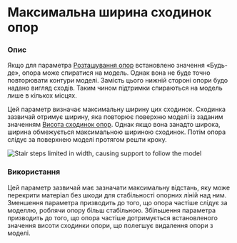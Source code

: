 Максимальна ширина сходинок опор
====

### **Опис**

Якщо для параметра [Розташування опор](../support/support_type.md) встановлено значення «Будь-де», опора може спиратися на модель. Однак вона не буде точно повторювати контури моделі. Замість цього нижній стороні опори будо надано вигляд сходів. Таким чином підтримки спираються на модель лише в кількох місцях.

Цей параметр визначає максимальну ширину цих сходинок. Сходинка зазвичай отримує ширину, яка повторює поверхню моделі із заданим значенням [Висота сходинок опор](support_bottom_stair_step_height.md). Однак якщо вона занадто широка, ширина обмежується максимальною шириною сходинок. Потім опора слідує за поверхнею моделі протягом решти кроку.

![Stair steps limited in width, causing support to follow the model](../images/support_bottom_stair_step_width.png)

### **Використання**

Цей параметр зазвичай має зазначати максимальну відстань, яку може перекрити матеріал без шкоди для стабільності опорних ліній над ним. Зменшення параметра призводить до того, що опора частіше слідує за моделлю, роблячи опору більш стабільною. Збільшення параметра призводить до того, що опора частіше дотримується встановленого значення висоти сходинки опори, що полегшує видалення опори з моделі.
